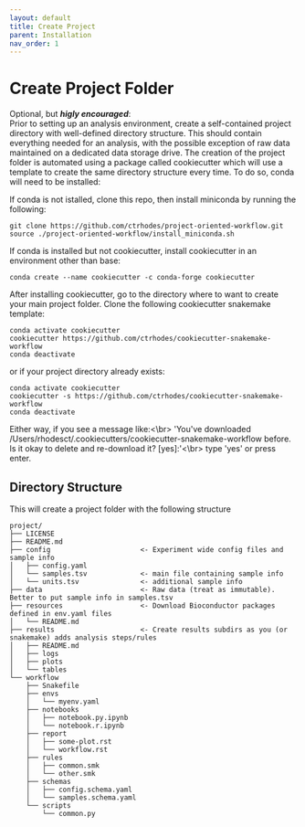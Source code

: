 ```yaml
---
layout: default
title: Create Project
parent: Installation
nav_order: 1
---
```


# Create Project Folder
Optional, but _**higly encouraged**_:<br/>
Prior to setting up an analysis environment, create a self-contained project directory with well-defined directory structure. This should contain everything needed for an analysis, with the possible exception of raw data maintained on a dedicated data storage drive. The creation of the project folder is automated using a package called cookiecutter which will use a template to create the same directory structure every time. To do so, conda will need to be installed:

If conda is not istalled, clone this repo, then install miniconda by running the following:

```
git clone https://github.com/ctrhodes/project-oriented-workflow.git
source ./project-oriented-workflow/install_miniconda.sh
```

If conda is installed but not cookiecutter, install cookiecutter in an environment other than base:

```
conda create --name cookiecutter -c conda-forge cookiecutter
```

After installing cookiecutter, go to the directory where to want to create your main project folder.
Clone the following cookiecutter snakemake template:

```
conda activate cookiecutter
cookiecutter https://github.com/ctrhodes/cookiecutter-snakemake-workflow
conda deactivate
```

or if your project directory already exists:
```
conda activate cookiecutter
cookiecutter -s https://github.com/ctrhodes/cookiecutter-snakemake-workflow
conda deactivate
```

Either way, if you see a message like:<\br>
'You've downloaded /Users/rhodesct/.cookiecutters/cookiecutter-snakemake-workflow before. Is it okay to delete and re-download it? [yes]:'<\br>
type 'yes' or press enter.


## Directory Structure
This will create a project folder with the following structure

```
project/
├── LICENSE
├── README.md
├── config                      <- Experiment wide config files and sample info
│   ├── config.yaml
│   └── samples.tsv             <- main file containing sample info
│   └── units.tsv               <- additional sample info
├── data                        <- Raw data (treat as immutable). Better to put sample info in samples.tsv
├── resources                   <- Download Bioconductor packages defined in env.yaml files
│   └── README.md
├── results                     <- Create results subdirs as you (or snakemake) adds analysis steps/rules
│   ├── README.md
│   ├── logs
│   ├── plots
│   └── tables
└── workflow
    ├── Snakefile
    ├── envs
    │   └── myenv.yaml
    ├── notebooks
    │   ├── notebook.py.ipynb
    │   └── notebook.r.ipynb
    ├── report
    │   ├── some-plot.rst
    │   └── workflow.rst
    ├── rules
    │   ├── common.smk
    │   └── other.smk
    ├── schemas
    │   ├── config.schema.yaml
    │   └── samples.schema.yaml
    └── scripts
        └── common.py
```
